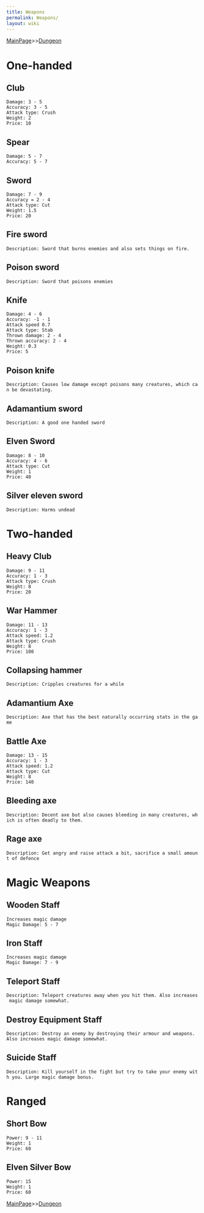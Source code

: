 ```yaml
---
title: Weapons
permalink: Weapons/
layout: wiki
---
```


[MainPage](/keeperrl_wiki/ "wikilink")>>[Dungeon](/keeperrl_wiki/Dungeon "wikilink")

One-handed
==========

Club
----

`Damage: 3 - 5`  
`Accuracy: 3 - 5`  
`Attack type: Crush`  
`Weight: 2`  
`Price: 10`

Spear
-----

`Damage: 5 - 7`  
`Accuracy: 5 - 7`  

Sword
-----

`Damage: 7 - 9`  
`Accuracy = 2 - 4`  
`Attack type: Cut`  
`Weight: 1.5`  
`Price: 20`

Fire sword
----------

`Description: Sword that burns enemies and also sets things on fire.`

Poison sword
------------

`Description: Sword that poisons enemies`

Knife
-----

`Damage: 4 - 6`  
`Accuracy: -1 - 1`  
`Attack speed 0.7`  
`Attack type: Stab`  
`Thrown damage: 2 - 4`  
`Thrown accuracy: 2 - 4`  
`Weight: 0.3`  
`Price: 5`

Poison knife
------------

`Description: Causes low damage except poisons many creatures, which can be devastating.`

Adamantium sword
----------------

`Description: A good one handed sword`

Elven Sword
-----------

`Damage: 8 - 10`  
`Accuracy: 4 - 6`  
`Attack type: Cut`  
`Weight: 1`  
`Price: 40`

Silver eleven sword
-------------------

`Description: Harms undead`

Two-handed
==========

Heavy Club
----------

`Damage: 9 - 11`  
`Accuracy: 1 - 3`  
`Attack type: Crush`  
`Weight: 8`  
`Price: 20`

War Hammer
----------

`Damage: 11 - 13`  
`Accuracy: 1 - 3`  
`Attack speed: 1.2`  
`Attack type: Crush`  
`Weight: 8`  
`Price: 100`

Collapsing hammer
-----------------

`Description: Cripples creatures for a while`

Adamantium Axe
--------------

`Description: Axe that has the best naturally occurring stats in the game`

Battle Axe
----------

`Damage: 13 - 15`  
`Accuracy: 1 - 3`  
`Attack speed: 1.2`  
`Attack type: Cut`  
`Weight: 8`  
`Price: 140`

Bleeding axe
------------

`Description: Decent axe but also causes bleeding in many creatures, which is often deadly to them.`

Rage axe
--------

`Description: Get angry and raise attack a bit, sacrifice a small amount of defence`

Magic Weapons
=============

Wooden Staff
------------

`Increases magic damage`  
`Magic Damage: 5 - 7`

Iron Staff
----------

`Increases magic damage`  
`Magic Damage: 7 - 9`

Teleport Staff
--------------

`Description: Teleport creatures away when you hit them. Also increases magic damage somewhat.`

Destroy Equipment Staff
-----------------------

`Description: Destroy an enemy by destroying their armour and weapons. Also increases magic damage somewhat.`

Suicide Staff
-------------

`Description: Kill yourself in the fight but try to take your enemy with you. Large magic damage bonus.`

Ranged
======

Short Bow
---------

`Power: 9 - 11`  
`Weight: 1`  
`Price: 60`

Elven Silver Bow
----------------

`Power: 15 `  
`Weight: 1`  
`Price: 60`

[MainPage](/keeperrl_wiki/ "wikilink")>>[Dungeon](/keeperrl_wiki/Dungeon "wikilink")

